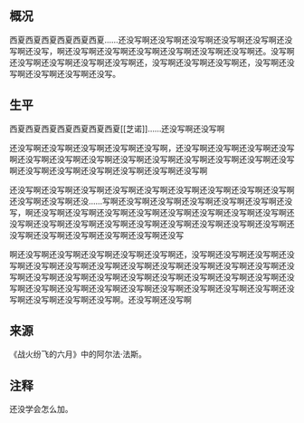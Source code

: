 ## 概况
西夏西夏西夏西夏西夏西夏……还没写啊还没写啊还没写啊还没写啊还没写啊还没写啊还没写，啊还没写啊还没写啊还没写啊还没写啊还没写啊还没写啊还。没写啊还没写啊还没写啊还没写啊还没写啊还，没写啊还没写啊还没写啊还，没写啊还没写啊还没写啊还没写啊还没写。

## 生平
西夏西夏西夏西夏西夏西夏西夏[[芝诺]]……还没写啊还没写啊

还没写啊还没写啊还没写啊还没写啊还没写啊，还没写啊还没写啊还没写啊还没写啊还没写啊还没写啊还没写啊还没写啊还没写啊还没写啊还没写啊还没写啊还没写啊还没写啊还没写啊还没写啊还没写啊还没写啊还没写啊

还没写啊还没写啊还没写啊还没写啊还没写啊还没写啊还没写啊还没写啊还没写啊还没写啊还没写啊还没……写啊还没写啊还没写啊还没写啊还没写啊还没写啊还没写，啊还没写啊还没写啊还没写啊还没写啊还没写啊还没写啊还没写啊还没写啊还没写啊还没写啊还没写啊还没写啊还没写啊还没写啊还没写啊还没写啊还没写啊还没写啊还没写啊还没写啊还没写啊还没写啊还没写

啊还没写啊还没写啊还没写啊还没写啊还没写啊还，没写啊还没写啊还没写啊还没写啊还没写啊还没写啊还没写啊还没写啊还没写啊还没写啊还没写啊还没写啊还没写啊还没写啊还没写啊还没写啊还没写啊还没写啊还没写啊还没写啊还没写啊还没写啊还没写啊还没写啊还没写啊还没写啊还没写啊还没写啊还没写啊还没写啊还没写啊还没写啊还没写啊还没写啊。还没写啊还没写啊

## 来源
《战火纷飞的六月》中的阿尔法·法斯。

## 注释
还没学会怎么加。
